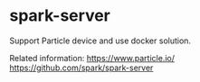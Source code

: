 # spark-server
Support Particle device and use docker solution.

Related information:
https://www.particle.io/
https://github.com/spark/spark-server
